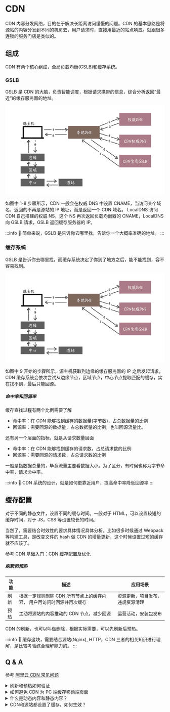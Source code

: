 # CDN

CDN 内容分发网络，目的在于解决长距离访问缓慢的问题。CDN 的基本思路是将源站的内容分发到不同的机房去，用户请求时，直接用最近的站点响应。就跟很多连锁的服务门店是类似的。

## 组成

CDN 有两个核心组成，全局负载均衡(GSLB)和缓存系统。

### GSLB

GSLB 是 CDN 的大脑，负责智能调度，根据请求携带的信息，综合分析返回”最近“的缓存服务器的地址。

![DNS](./assets/cdn-dns.jpg)

如图中 1-8 步骤所示，CDN 一般会在权威 DNS 中设置 CNAME，当访问某个域名，返回的不再是源站的 IP 地址，而是返回一个 CDN 域名。
LocalDNS 访问 CDN 自己搭建的权威 NS，这个 NS 再次返回负载均衡器的 CNAME，LocalDNS 向 GSLB 请求，GSLB 返回缓存服务器的 IP。

:::info 🤔
简单来说，GSLB 是告诉你去哪里找，告诉你一个大概率准确的地址。
:::

### 缓存系统

GSLB 是告诉你去哪里找，而缓存系统决定了你到了地方之后，能不能找到，容不容易找到。

![DNS](./assets/cdn-dns.jpg)

如图中 9 开始的步骤所示，源主机获取到边缘的缓存服务器的 IP 之后发起请求，CDN 缓存系统会依次尝试从边缘节点，区域节点，中心节点提取匹配的缓存，实在找不到，最后只能回源。

##### 命中率和回源率

缓存查找过程有两个比例需要了解

- 命中率：在 CDN 能够找到缓存的数据量(字节数)，占总数据量的比例
- 回源率：需要回源的数据量，占总数据量的比例，也叫回源流量比。

还有另一个层面的指标，就是从请求数量层面

- 命中率：在 CDN 能够找到缓存的请求数，占总请求数的比例
- 回源率：需要回源的请求数，占总请求数的比例

一般是指数据总量的，毕竟流量主要看数据大小。为了区分，有时候也称为字节命中率，请求命中率。

:::info 🤔
CDN 系统的设计，就是如何更靠近用户，提高命中率降低回源率
:::

## 缓存配置

对于不同的静态文件，设置不同的缓存时间。一般对于 HTML，可以设置较短的缓存时间，对于 JS，CSS 等设置较长的时间。

当然了，需要结合时效性的要求具体情况具体分析。比如很多时候通过 Webpack 等构建工具，是改变文件的 hash 做 CDN 的增量更新，这个时候设置过短的缓存就不应该了。

参考 [CDN 基础入门：CDN 缓存配置及优化](https://developer.aliyun.com/article/985861?spm=a2c4g.11186623.0.0.3109c0d2EmkZi9#slide-1)

##### 刷新和预热

| 功能 | 描述                                                                   | 应用场景                         |
| ---- | ---------------------------------------------------------------------- | -------------------------------- |
| 刷新 | 根据一定规则删除 CDN 所有节点上的缓存内容， 用户再访问时回源并再次缓存 | 资源更新，项目发布，违规资源清理 |
| 预热 | 主动将源站的内容推动的 CDN 节点，减少回源                              | 运营活动，安装包发布             |

CDN 的刷新，也可以叫做删除，根据实际需要，可以先刷新后预热。

:::info 🤔
缓存这块，需要结合源站(Nginx), HTTP，CDN 三者的相关知识进行理解，是比较考验综合理解能力的。
:::

<!-- https://help.aliyun.com/document_detail/449472.html -->

## Q & A

参考 [阿里云 CDN 常见问题](https://help.aliyun.com/document_detail/147730.html)

<details>
  <summary>刷新和预热如何验证</summary>
  <div>抓住根本。从使用需求上思考？总得有一些方法供我们比较方便地去验证，那么和服务端的交互之间，不就是响应本身嘛，不然还能怎么描述呢？CDN的一些状态信息都会在 HTTP 响应头部有相应的标识，比如阿里云的 `Via`, `X-Cache`等自定义头部。</div>
</details>

<details>
  <summary>如何避免 CDN 为 PC 端缓存移动端页面</summary>
  <div>
    <p>这个问题的前提是PC、移动端共用一个域名，实现是两套代码。PC和移动端的区别在于 User-Agent 的不同，针对于CDN而已，那就需要看CDN能针对不同的UA做怎样的区别处理。在CDN中，可以使用`Vary: User-Agent`响应头，根据不同的UA返回不同的版本，这需要源站配合进行一些处理。Vary 的问题在于，UA 太多时导致缓存失效的情况太多，无法发挥CDN缓存的作用。</p>
  </div>
</details>

<details>
  <summary>什么是动态内容和静态内容？</summary>
  <div>动态，就是不同的请求可能不一样的数据。比如根据UA，用户不同而不同的SSR渲染内容，数据库内容。而静态，就是不管是谁访问，都是一样的内容。一般在实践中，CDN配置的是单独的域名，与接口，HTML页面所使用的域名不一样，这样方便对不同的内容做不同的缓存设置。</div>
</details>

<details>
  <summary>CDN和源站都设置了缓存，如何生效？</summary>
  <div>
  以阿里云为例，如果源站配置了no-cache,no-store就不缓存，否则优先应用CDN的配置，再应用源站的配置。
  从便利性的角度来说，在CDN配置，是比在源站配置更方便的，当变更服务器时，不需要过多复制缓存配置。
  </div>
</details>
